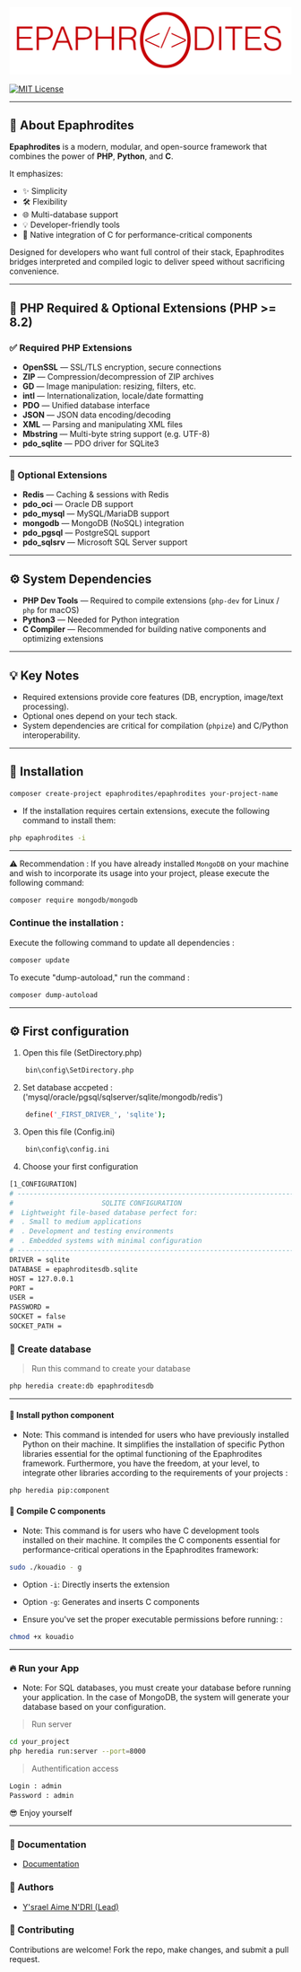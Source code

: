 ![Epaphrodites Logo](https://github.com/epaphrodites/epaphrodites/blob/master/static/img/logo.png)

[![MIT License](https://img.shields.io/badge/License-MIT-green.svg)](https://choosealicense.com/licenses/mit/)

---

## 👋 About Epaphrodites

**Epaphrodites** is a modern, modular, and open-source framework that combines the power of **PHP**, **Python**, and **C**.

It emphasizes:
- ✨ Simplicity
- 🛠️ Flexibility
- 🌐 Multi-database support
- 💡 Developer-friendly tools
- 🧠 Native integration of C for performance-critical components

Designed for developers who want full control of their stack, Epaphrodites bridges interpreted and compiled logic to deliver speed without sacrificing convenience.

---

## 🧩 PHP Required & Optional Extensions (PHP >= 8.2)

### ✅ Required PHP Extensions

- **OpenSSL** — SSL/TLS encryption, secure connections  
- **ZIP** — Compression/decompression of ZIP archives  
- **GD** — Image manipulation: resizing, filters, etc.  
- **intl** — Internationalization, locale/date formatting  
- **PDO** — Unified database interface  
- **JSON** — JSON data encoding/decoding  
- **XML** — Parsing and manipulating XML files  
- **Mbstring** — Multi-byte string support (e.g. UTF-8)  
- **pdo_sqlite** — PDO driver for SQLite3

---

### 🔧 Optional Extensions

- **Redis** — Caching & sessions with Redis  
- **pdo_oci** — Oracle DB support  
- **pdo_mysql** — MySQL/MariaDB support  
- **mongodb** — MongoDB (NoSQL) integration  
- **pdo_pgsql** — PostgreSQL support  
- **pdo_sqlsrv** — Microsoft SQL Server support

---

## ⚙️ System Dependencies

- **PHP Dev Tools** — Required to compile extensions (`php-dev` for Linux / `php` for macOS)  
- **Python3** — Needed for Python integration  
- **C Compiler** — Recommended for building native components and optimizing extensions

---

## 💡 Key Notes

- Required extensions provide core features (DB, encryption, image/text processing).
- Optional ones depend on your tech stack.
- System dependencies are critical for compilation (`phpize`) and C/Python interoperability.

---

## 🚀 Installation

```bash
composer create-project epaphrodites/epaphrodites your-project-name
```

- If the installation requires certain extensions, execute the following command to install them:

```bash
php epaphrodites -i
```
---

⚠️ Recommendation : If you have already installed `MongoDB` on your machine and wish to incorporate its usage into your project, please execute the following command:

```bash
composer require mongodb/mongodb
```

### Continue the installation :
Execute the following command to update all dependencies :

```bash
composer update
```

To execute "dump-autoload," run the command :
```bash
composer dump-autoload
```

---

## ⚙️ First configuration

1. Open this file (SetDirectory.php)
```bash  
    bin\config\SetDirectory.php
```

2. Set database accpeted : ('mysql/oracle/pgsql/sqlserver/sqlite/mongodb/redis')
```bash  
    define('_FIRST_DRIVER_', 'sqlite');
```

3. Open this file (Config.ini)
```bash  
    bin\config\config.ini
```

4. Choose your first configuration
```bash  
[1_CONFIGURATION]
# -----------------------------------------------------------------------
#                      SQLITE CONFIGURATION                         
#  Lightweight file-based database perfect for:                     
#  . Small to medium applications                                   
#  . Development and testing environments                           
#  . Embedded systems with minimal configuration                    
# -----------------------------------------------------------------------
DRIVER = sqlite
DATABASE = epaphroditesdb.sqlite
HOST = 127.0.0.1
PORT =
USER =
PASSWORD =
SOCKET = false
SOCKET_PATH =

```

### 💾 Create database

> Run this command to create your database
```bash  
php heredia create:db epaphroditesdb
```

---

#### 🐍 Install python component
- Note: This command is intended for users who have previously installed Python on their machine. It simplifies the installation of specific Python libraries essential for the optimal functioning of the Epaphrodites framework. Furthermore, you have the freedom, at your level, to integrate other libraries according to the requirements of your projects :

```bash  
php heredia pip:component
```

#### 🔧 Compile C components
- Note: This command is for users who have C development tools installed on their machine. It compiles the C components essential for performance-critical operations in the Epaphrodites framework:

```bash  
sudo ./kouadio - g
```
- Option `-i`: Directly inserts the extension
- Option `-g`: Generates and inserts C components

- Ensure you've set the proper executable permissions before running: :

```bash
chmod +x kouadio 
```

---

### 🔥 Run your App
- Note: For SQL databases, you must create your database before running your application. In the case of MongoDB, the system will generate your database based on your configuration.

> Run server
```bash  
cd your_project
php heredia run:server --port=8000
```

> Authentification access
```bash  
Login : admin
Password : admin
```

😎 Enjoy yourself

---

### 📗 Documentation

- [Documentation](https://epaphrodite.org/)

### 👥 Authors

- [Y'srael Aime N'DRI (Lead) ](https://github.com/ysrael-aime-ndri)

### 🤝 Contributing

Contributions are welcome! Fork the repo, make changes, and submit a pull request.